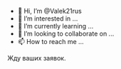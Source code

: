 - 👋 Hi, I’m @Valek21rus
- 👀 I’m interested in ...
- 🌱 I’m currently learning ...
- 💞️ I’m looking to collaborate on ...
- 📫 How to reach me ...

<!---
Valek21rus/Valek21rus is a ✨ special ✨ repository because its `README.md` (this file) appears on your GitHub profile.
You can click the Preview link to take a look at your changes.
--->
Жду ваших заявок.
